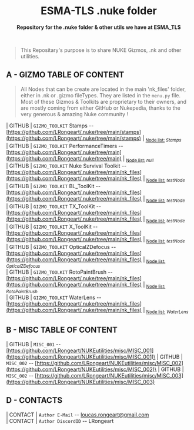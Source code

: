 <div align="center">
	<h1>ESMA-TLS .nuke folder</h1>
	<p>
		<b>Repository for the .nuke folder & other utils we have at ESMA_TLS</b>
	</p>
	<br>
</div>

>This Repositary's purpose is to share NUKE Gizmos, .nk and other utilities.


## A - GIZMO TABLE OF CONTENT
>All Nodes that can be create are located in the main 'nk_files' folder, either in .nk or .gizmo fileTypes. They are listed in the `menu.py` file.
>Most of these Gizmos & Toolkits are proprietary to their owners, and are mostly coming from either GitHub or Nukepedia, thanks to the very generous & amazing Nuke community !

| GITHUB    | `GIZMO_TOOLKIT` Stamps -- [https://github.com/LRongeart/.nuke/tree/main/stamps](https://github.com/LRongeart/.nuke/tree/main/stamps) | <sub><ins>Node list:</ins> *Stamps*</sub>\
| GITHUB    | `GIZMO_TOOLKIT` PerformanceTimers -- [https://github.com/LRongeart/.nuke/tree/main](https://github.com/LRongeart/.nuke/tree/main) | <sub><ins>Node list:</ins> *null*</sub>\
| GITHUB    | `GIZMO_TOOLKIT`  Nuke Survival Toolkit -- [https://github.com/LRongeart/.nuke/tree/main/nk_files](https://github.com/LRongeart/.nuke/tree/main/nk_files) | <sub><ins>Node list:</ins> *testNode*</sub>\
| GITHUB    | `GIZMO_TOOLKIT` BL_ToolKit -- [https://github.com/LRongeart/.nuke/tree/main/nk_files](https://github.com/LRongeart/.nuke/tree/main/nk_files) | <sub><ins>Node list:</ins> *testNode*</sub>\
| GITHUB    | `GIZMO_TOOLKIT` TX_ToolKit -- [https://github.com/LRongeart/.nuke/tree/main/nk_files](https://github.com/LRongeart/.nuke/tree/main/nk_files) | <sub><ins>Node list:</ins> *testNode*</sub>\
| GITHUB    | `GIZMO_TOOLKIT` X_ToolKit -- [https://github.com/LRongeart/.nuke/tree/main/nk_files](https://github.com/LRongeart/.nuke/tree/main/nk_files) | <sub><ins>Node list:</ins> *testNode*</sub>\
| GITHUB    | `GIZMO_TOOLKIT` OpticalZDefocus -- [https://github.com/LRongeart/.nuke/tree/main/nk_files](https://github.com/LRongeart/.nuke/tree/main/nk_files) | <sub><ins>Node list:</ins> *OpticalZDefocus*</sub>\
| GITHUB    | `GIZMO_TOOLKIT` RotoPaintBrush -- [https://github.com/LRongeart/.nuke/tree/main/nk_files](https://github.com/LRongeart/.nuke/tree/main/nk_files) | <sub><ins>Node list:</ins> *RotoPaintBrush*</sub>\
| GITHUB    | `GIZMO_TOOLKIT` WaterLens -- [https://github.com/LRongeart/.nuke/tree/main/nk_files](https://github.com/LRongeart/.nuke/tree/main/nk_files) | <sub><ins>Node list:</ins> *WaterLens*</sub>

## B - MISC TABLE OF CONTENT
| GITHUB    | `MISC_001` -- [https://github.com/LRongeart/NUKEutilities/misc/MISC_001](https://github.com/LRongeart/NUKEutilities/misc/MISC_001)\
| GITHUB    | `MISC_002` -- [https://github.com/LRongeart/NUKEutilities/misc/MISC_002](https://github.com/LRongeart/NUKEutilities/misc/MISC_002)\
| GITHUB    | `MISC_002` -- [https://github.com/LRongeart/NUKEutilities/misc/MISC_003](https://github.com/LRongeart/NUKEutilities/misc/MISC_003)

## D - CONTACTS
| CONTACT     | `Author E-Mail` -- loucas.rongeart@gmail.com\
| CONTACT     | `Author DiscordID` -- LRongeart



